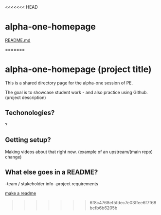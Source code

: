 <<<<<<< HEAD
# alpha-one-homepage
[README.md](https://github.com/mprizzuto/alpha-one-homepage/files/7018079/README.md)

=======
# alpha-one-homepage (project title)

This is a shared directory page for the alpha-one session of PE.

The goal is to showcase student work - and also practice using Github. (project description)

## Techonologies?

?

## Getting setup?

Making videos about that right now. (example of an upstream/(main repo) change)

## What else goes in a README?
-team / stakeholder info
-project requirements

[make a readme](https://www.makeareadme.com)
>>>>>>> 6f8c4768ef5fdec7e03ffee6f7f68bcfb6b6205b
